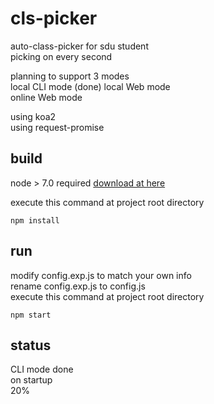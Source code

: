 # cls-picker
auto-class-picker for sdu student  
picking on every second  

planning to support 3 modes  
local CLI mode  (done)
local Web mode  
online Web mode  

using koa2  
using request-promise

## build 
node > 7.0 required [download at here](https://nodejs.org/en/)  

execute this command at project root directory  
```
npm install
```

## run
modify config.exp.js to match your own info  
rename config.exp.js to config.js  
execute this command at project root directory  
```
npm start
```

## status

CLI mode done  
on startup  
20%  
